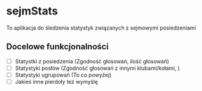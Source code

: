 # sejmStats
To aplikacja do śledzenia statystyk związanych z sejmowymi posiedzeniami

## Docelowe funkcjonalności
- [ ] Statystki z posiedzenia (Zgodność głosowań, ilość głosowań)
- [ ] Statystyki posłów (Zgodność głosowań z innymi klubami/kołami, )
- [ ] Statystyki ugrupowań (To co powyżej)
- [ ] Jakieś inne pierdoły też wymyślę